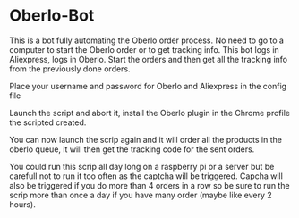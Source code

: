 # Oberlo-Bot

This is a bot fully automating the Oberlo order process. No need to go to a computer to start the Oberlo order or to get tracking info.
This bot logs in Aliexpress, logs in Oberlo. Start the orders and then get all the tracking info from the previously done orders.

Place your username and password for Oberlo and Aliexpress in the config file

Launch the script and abort it, install the Oberlo plugin in the Chrome profile the scripted created.

You can now launch the scrip again and it will order all the products in the oberlo queue, it will then get the tracking code for the sent orders.

You could run this scrip all day long on a raspberry pi or a server but be carefull not to run it too often as the captcha will be triggered.
Capcha will also be triggered if you do more than 4 orders in a row so be sure to run the scrip more than once a day if you have many order (maybe like every 2 hours).

